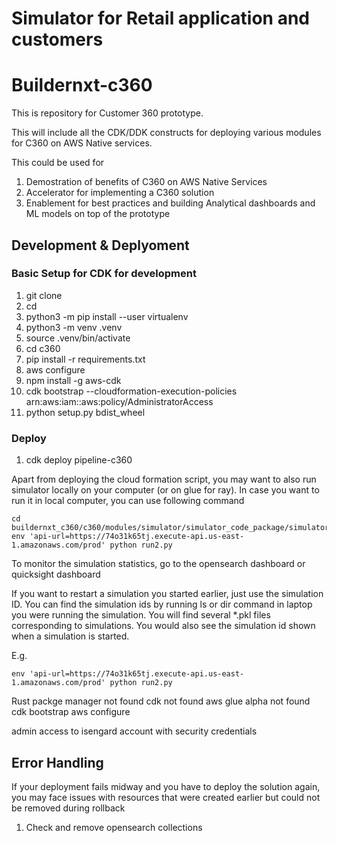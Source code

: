 Simulator for Retail application and customers 
=======
# Buildernxt-c360

This is repository for Customer 360 prototype.

This will include all the CDK/DDK constructs for deploying various modules for C360 on AWS Native services. 

This could be used for 
1. Demostration of benefits of C360 on AWS Native Services 
2. Accelerator for implementing a C360 solution 
3. Enablement for best practices and building Analytical dashboards and ML models on top of the prototype

## Development & Deplyoment

### Basic Setup for CDK for development 
1. git clone <repo>
1. cd <folder>
1. python3 -m pip install --user virtualenv
1. python3 -m venv .venv
1. source .venv/bin/activate 
1. cd c360 
1. pip install -r requirements.txt
1. aws configure 
1. npm install -g aws-cdk
1. cdk bootstrap --cloudformation-execution-policies arn:aws:iam::aws:policy/AdministratorAccess
1. python setup.py bdist_wheel  

### Deploy 
1. cdk deploy pipeline-c360 

Apart from deploying the cloud formation script, you may want to also run simulator locally on your computer (or on glue for ray). In case you want to run it in local computer, you can use following command 

```
cd buildernxt_c360/c360/modules/simulator/simulator_code_package/simulator_lib
env 'api-url=https://74o31k65tj.execute-api.us-east-1.amazonaws.com/prod' python run2.py
```

To monitor the simulation statistics, go to the opensearch dashboard or quicksight dashboard

If you want to restart a simulation you started earlier, just use the simulation ID. You can find the simulation ids by running ls or dir command in laptop you were running the simulation. You will find several *.pkl files corresponding to simulations. You would also see the simulation id shown when a simulation is started.

E.g.

```
env 'api-url=https://74o31k65tj.execute-api.us-east-1.amazonaws.com/prod' python run2.py
```

Rust packge manager not found 
cdk not found 
aws glue alpha not found 
cdk bootstrap 
aws configure 


admin access to isengard account with security credentials 

## Error Handling ##
If your deployment fails midway and you have to deploy the solution again, you may face issues with resources that were created earlier but could not be removed during rollback 
1. Check and remove opensearch collections 
